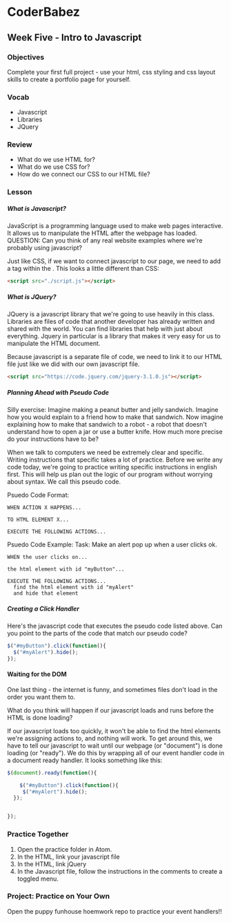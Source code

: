 # CoderBabez

##  Week Five - Intro to Javascript

### Objectives
Complete your first full project - use your html, css styling and css layout skills to create a portfolio page for yourself.

### Vocab
* Javascript
* Libraries
* JQuery

### Review
* What do we use HTML for?
* What do we use CSS for?
* How do we connect our CSS to our HTML file?

### Lesson

##### What is Javascript?

JavaScript is a programming language used to make web pages interactive. It allows us to manipulate the HTML after the webpage has loaded.
QUESTION: Can you think of any real website examples where we're probably using javascript?

Just like CSS, if we want to connect javascript to our page, we need to add a tag within the <head>. This looks a little different than CSS:  
```html
<script src="./script.js"></script>
```

##### What is JQuery?

JQuery is a javascript library that we're going to use heavily in this class.
Libraries are files of code that another developer has already written and shared with the world. You can find libraries that help with just about everything. Jquery in particular is a library that makes it very easy for us to manipulate the HTML document.

Because javascript is a separate file of code, we need to link it to our HTML file just like we did with our own javascript file.

```html
<script src="https://code.jquery.com/jquery-3.1.0.js"></script>
```

##### Planning Ahead with Pseudo Code

Silly exercise: Imagine making a peanut butter and jelly sandwich. Imagine how you would explain to a friend how to make that sandwich. Now imagine explaining how to make that sandwich to a robot - a robot that doesn't understand how to open a jar or use a butter knife. How much more precise do your instructions have to be?

When we talk to computers we need be extremely clear and specific. Writing instructions that specific takes a lot of practice. Before we write any code today, we're going to practice writing specific instructions in english first. This will help us plan out the logic of our program without worrying about syntax. We call this pseudo code.

Psuedo Code Format:
```
WHEN ACTION X HAPPENS...

TO HTML ELEMENT X...

EXECUTE THE FOLLOWING ACTIONS...
```

Psuedo Code Example:
Task: Make an alert pop up when a user clicks ok.
```
WHEN the user clicks on...

the html element with id "myButton"...

EXECUTE THE FOLLOWING ACTIONS...
  find the html element with id "myAlert"
  and hide that element
```

##### Creating a Click Handler

Here's the javascript code that executes the pseudo code listed above. Can you point to the parts of the code that match our pseudo code?

```javascript
$("#myButton").click(function(){
  $("#myAlert").hide();
});
```
#### Waiting for the DOM

One last thing - the internet is funny, and sometimes files don't load in the order you want them to.

What do you think will happen if our javascript loads and runs before the HTML is done loading?

If our javascript loads too quickly, it won't be able to find the html elements we're assigning actions to, and nothing will work. To get around this, we have to tell our javascript to wait until our webpage (or "document") is done loading (or "ready"). We do this by wrapping all of our event handler code in a document ready handler. It looks something like this:

```javascript
$(document).ready(function(){

	$("#myButton").click(function(){
     $("#myAlert").hide();
  });


});
```
### Practice Together
1. Open the practice folder in Atom.
2. In the HTML, link your javascript file
3. In the HTML, link jQuery
3. In the Javascript file, follow the instructions in the comments to create a toggled menu.

### Project: Practice on Your Own
Open the puppy funhouse hoemwork repo to practice your event handlers!!
